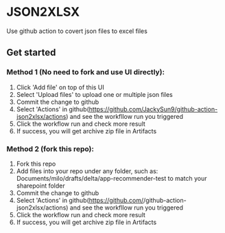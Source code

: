 # JSON2XLSX

Use github action to covert json files to excel files

## Get started
### Method 1 (No need to fork and use UI directly):
1. Click 'Add file' on top of this UI
2. Select 'Upload files' to upload one or multiple json files
3. Commit the change to github
4. Select 'Actions' in github(https://github.com/JackySun9/github-action-json2xlsx/actions) and see the workfllow run you triggered
5. Click the workflow run and check more result
6. If success, you will get archive zip file in Artifacts

### Method 2 (fork this repo):
1. Fork this repo
2. Add files into your repo under any folder, such as: Documents/milo/drafts/delta/app-recommender-test to match your sharepoint folder
3. Commit the change to github
4. Select 'Actions' in github(https://github.com/<owner>/github-action-json2xlsx/actions) and see the workfllow run you triggered
5. Click the workflow run and check more result
6. If success, you will get archive zip file in Artifacts
